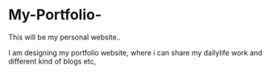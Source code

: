 # My-Portfolio-
This will be my personal website..

I am designing my portfolio website, where i can share my dailylife work and different kind of blogs etc,
